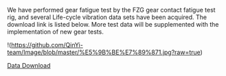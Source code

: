 We have performed gear fatigue test by the FZG  gear contact fatigue test rig, and several Life-cycle vibration data sets have been acquired. The download link is listed below. More test data will be supplemented with the implementation of new gear tests.

!(https://github.com/QinYi-team/Image/blob/master/%E5%9B%BE%E7%89%871.jpg?raw=true)

[Data Download](https://pan.baidu.com/s/1p3b616sP3G2eqEwpnEk70Q)

